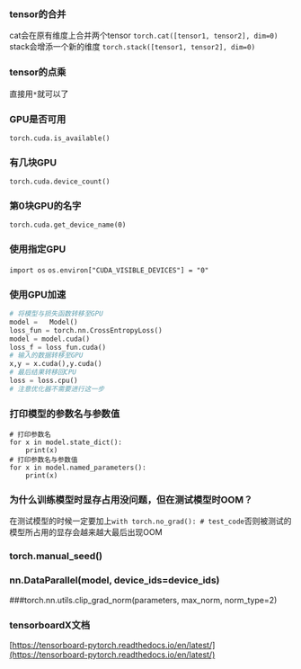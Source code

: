 ### tensor的合并
cat会在原有维度上合并两个tensor
``torch.cat([tensor1, tensor2], dim=0)``
stack会增添一个新的维度
``torch.stack([tensor1, tensor2], dim=0)``

### tensor的点乘
直接用``*``就可以了

### GPU是否可用
`torch.cuda.is_available()`

### 有几块GPU
`torch.cuda.device_count()`

### 第0块GPU的名字
`torch.cuda.get_device_name(0)`

### 使用指定GPU
`import os`
`os.environ["CUDA_VISIBLE_DEVICES"] = "0"`

### 使用GPU加速
```python
# 将模型与损失函数转移至GPU
model =   Model()
loss_fun = torch.nn.CrossEntropyLoss()
model = model.cuda()
loss_f = loss_fun.cuda()
# 输入的数据转移至GPU
x,y = x.cuda(),y.cuda()
# 最后结果转移回CPU
loss = loss.cpu()
# 注意优化器不需要进行这一步
```

### 打印模型的参数名与参数值
```model
# 打印参数名
for x in model.state_dict():
    print(x)
# 打印参数名与参数值
for x in model.named_parameters():
    print(x)
```

### 为什么训练模型时显存占用没问题，但在测试模型时OOM？
在测试模型的时候一定要加上`with torch.no_grad(): # test_code`否则被测试的模型所占用的显存会越来越大最后出现OOM

### torch.manual_seed()

### nn.DataParallel(model, device_ids=device_ids)

###torch.nn.utils.clip_grad_norm(parameters, max_norm, norm_type=2)

### tensorboardX文档
[https://tensorboard-pytorch.readthedocs.io/en/latest/](https://tensorboard-pytorch.readthedocs.io/en/latest/)

